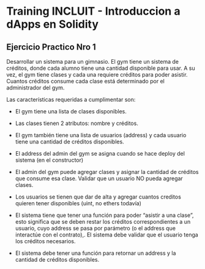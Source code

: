 # Training INCLUIT - Introduccion a dApps en Solidity

 ## Ejercicio Practico Nro 1

 Desarrollar un sistema para un gimnasio. 
 El gym tiene un sistema de créditos, donde cada alumno tiene una cantidad disponible para usar. 
 A su vez, el gym tiene clases y cada una requiere créditos para poder asistir. 
 Cuantos créditos consume cada clase está determinado por el administrador del gym.
 
 Las características requeridas a cumplimentar son:

- El gym tiene una lista de clases disponibles.

- Las clases tienen 2 atributos: nombre y créditos.

- El gym también tiene una lista de usuarios (address) y cada usuario tiene una cantidad de créditos disponibles.

- El address del admin del gym se asigna cuando se hace deploy del sistema (en el constructor)

- El admin del gym puede agregar clases y asignar la cantidad de créditos que consume esa clase. Validar que un usuario NO pueda agregar clases.

- Los usuarios se tienen que dar de alta y agregar cuantos creditos quieren tener disponibles (uint, no ethers todavía)

- El sistema tiene que tener una función para poder “asistir a una clase”, esto significa que se deben restar los créditos correspondientes a un usuario, cuyo address se pasa por parámetro (o el address que interactúe con el contrato),. El sistema debe validar que el usuario tenga los créditos necesarios.

- El sistema debe tener una función para retornar un address y la cantidad de créditos disponibles.  